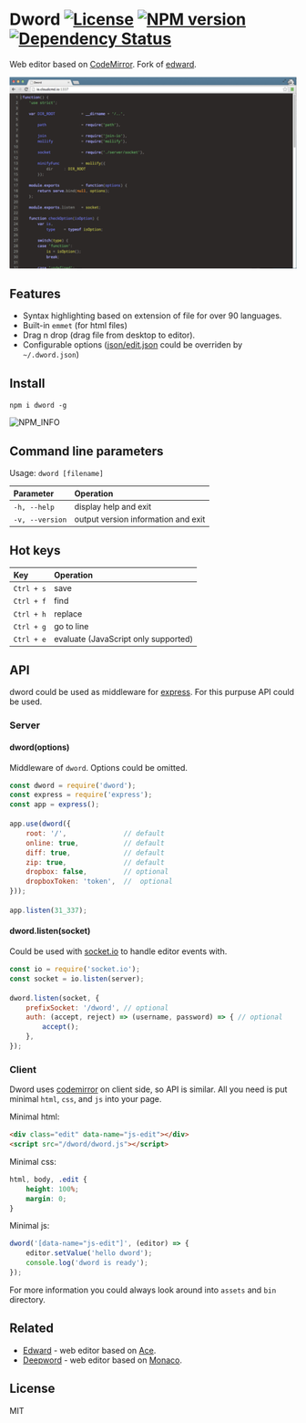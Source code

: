 # Dword [![License][LicenseIMGURL]][LicenseURL] [![NPM version][NPMIMGURL]][NPMURL] [![Dependency Status][DependencyStatusIMGURL]][DependencyStatusURL]

[NPMIMGURL]: https://img.shields.io/npm/v/dword.svg?style=flat
[BuildStatusURL]: https://github.com/cloudcmd/dword/actions?query=workflow%3A%22Node+CI%22 "Build Status"
[BuildStatusIMGURL]: https://github.com/cloudcmd/dword/workflows/Node%20CI/badge.svg
[DependencyStatusURL]: https://david-dm.org/coudcmd/dword?path=packages/putout "Dependency Status"
[DependencyStatusIMGURL]: https://david-dm.org/cloudcmd/dword.svg?path=packages/putout
[LicenseIMGURL]: https://img.shields.io/badge/license-MIT-317BF9.svg?style=flat
[NPM_INFO_IMG]: https://nodei.co/npm/dword.png?downloads=true&&stars&&downloadRank "npm install dword"
[NPMURL]: https://npmjs.org/package/dword "npm"
[LicenseURL]: https://tldrlegal.com/license/mit-license "MIT License"
[edit.json]: https://github.com/cloudcmd/dword/tree/master/json/edit.json "edit.json"

Web editor based on [CodeMirror](http://codemirror.net).
Fork of [edward](https://github.com/cloudcmd/edward "Edward").

![dword](https://raw.githubusercontent.com/cloudcmd/dword/master/img/dword.png "dword")

## Features

- Syntax highlighting based on extension of file for over 90 languages.
- Built-in `emmet` (for html files)
- Drag n drop (drag file from desktop to editor).
- Configurable options ([json/edit.json][edit.json] could be overriden by `~/.dword.json`)

## Install

```
npm i dword -g
```

![NPM_INFO][NPM_INFO_IMG]

## Command line parameters

Usage: `dword [filename]`

|Parameter              |Operation
|:----------------------|:--------------------------------------------
| `-h, --help`          | display help and exit
| `-v, --version`       | output version information and exit

## Hot keys

|Key                    |Operation
|:----------------------|:--------------------------------------------
| `Ctrl + s`            | save
| `Ctrl + f`            | find
| `Ctrl + h`            | replace
| `Ctrl + g`            | go to line
| `Ctrl + e`            | evaluate (JavaScript only supported)

## API

dword could be used as middleware for [express](http://expressjs.com "Express").
For this purpuse API could be used.

### Server

#### dword(options)

Middleware of `dword`. Options could be omitted.

```js
const dword = require('dword');
const express = require('express');
const app = express();

app.use(dword({
    root: '/',              // default
    online: true,           // default
    diff: true,             // default
    zip: true,              // default
    dropbox: false,         // optional
    dropboxToken: 'token',  //  optional
}));

app.listen(31_337);
```

#### dword.listen(socket)

Could be used with [socket.io](http://socket.io "Socket.io") to handle editor events with.

```js
const io = require('socket.io');
const socket = io.listen(server);

dword.listen(socket, {
    prefixSocket: '/dword', // optional
    auth: (accept, reject) => (username, password) => { // optional
        accept();
    },
});
```

### Client

Dword uses [codemirror](http://codemirror.net/ "CodeMirror") on client side, so API is similar.
All you need is put minimal `html`, `css`, and `js` into your page.

Minimal html:

```html
<div class="edit" data-name="js-edit"></div>
<script src="/dword/dword.js"></script>
```

Minimal css:

```css
html, body, .edit {
    height: 100%;
    margin: 0;
}
```

Minimal js:

```js
dword('[data-name="js-edit"]', (editor) => {
    editor.setValue('hello dword');
    console.log('dword is ready');
});
```

For more information you could always look around into `assets` and `bin` directory.

## Related

- [Edward](https://github.com/cloudcmd/edward "Edwdard") - web editor based on [Ace](https://ace.c9.io "Ace").
- [Deepword](https://github.com/cloudcmd/deepword "Deepword") - web editor based on [Monaco](https://microsoft.github.io/monaco-editor/ "Monaco").

## License

MIT
